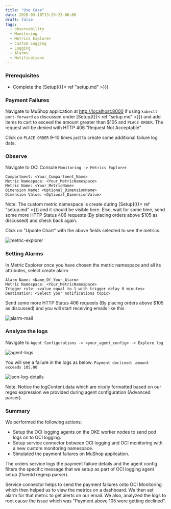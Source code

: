 ```yaml
---
title: "Use Case"
date: 2020-03-10T13:29:23-06:00
draft: false
tags:
  - observability
  - Monitoring
  - Metrics Explorer
  - Custom Logging
  - Logging
  - Alarms
  - Notifications
---
```


### Prerequisites

- Complete the [Setup]({{< ref "setup.md" >}})

### Payment Failures

Navigate to MuShop application at [http://localhost:8000](http://localhost:8000) if using `kubectl port-forward` as discussed under [Setup]({{< ref "setup.md" >}}) and add items to cart to exceed the amount greater than $105 and `PLACE ORDER`.
The request will be denied with HTTP 406 "Request Not Acceptable"

Click on `PLACE ORDER` 9-10 times just to create some additional failure log data.

### Observe

Navigate to OCI Console ``Monitoring -> Metrics Explorer``

    Compartment: <Your_Compartment_Name>
    Metric Namespace: <Your_MetricNamespace>
    Metric Name: <Your_MetricName>  
    Dimension Name: <Optional_DimensionName>
    Dimension Value: <Optional_DimensionValue>

Note: The custom metric namespace is create during [Setup]({{< ref "setup.md" >}}) and it should be visible here. Else, wait for some time, send some more HTTP Status 406 requests (By placing orders above $105 as discussed) and check back again.

Click on "Update Chart" with the above fields selected to see the metrics.

![metric-explorer](../../images/metric-explorer.png)

### Setting Alarms

In Metric Explorer once you have chosen the metric namespace and all its attributes, select create alarm

    Alarm Name: <Name_Of_Your_Alarm>
    Metric Namespace: <Your_MetricNamespace>
    Trigger rule: <value equal to 1 with trigger delay 0 minutes>
    Destination: <Select your notifications topic>

Send some more HTTP Status 406 requests (By placing orders above $105 as discussed) and you will start receiving emails like this

![alarm-mail](../../images/alarm-mail.png)

### Analyze the logs

Navigate to ```Agent Configurations -> <your_agent_config> -> Explore log```

![agent-logs](../../images/agent-logs.png)

You will see a failure in the logs as below:
```Payment declined: amount exceeds 105.00```

![json-log-details](../../images/json-log-details.png)

Note: Notice the logContent.data which are nicely formatted based on our regex expression we provided during agent configuration (Advanced parser).

### Summary

We performed the following actions:
- Setup the OCI logging agents on the OKE worker nodes to send pod logs on to OCI logging.
- Setup service connector between OCI logging and OCI monitoring with a new custom monitoring namespace.
- Simulated the payment failures on MuShop application. 

The orders service logs the payment failure details and the agent config filters the specific message that we setup as part of OCI logging agent setup (fluentd regexp parser).

Service connector helps to send the payment failures onto OCI Monitoring which then helped us to view the metrics on a dashboard. We then set alarm for that metric to get alerts on our email. 
We also, analyzed the logs to root cause the issue which was "Payment above 105 were getting declined".
